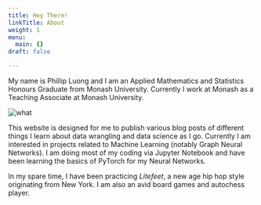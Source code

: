 ```yaml
---
title: Hey There!
linkTitle: About
weight: 1
menu:
  main: {}
draft: false

---
```

My name is Phillip Luong and I am an Applied Mathematics and Statistics Honours Graduate from Monash University. Currently I work at Monash as a Teaching Associate at Monash University. 

![what](/static/yay.png)

This website is designed for me to publish various blog posts of different things I learn about data wrangling and data science as I go. Currently I am interested in projects related to Machine Learning (notably Graph Neural Networks). I am doing most of my coding via Jupyter Notebook and have been learning the basics of PyTorch for my Neural Networks.

In my spare time, I have been practicing _Litefeet_, a new age hip hop style originating from New York. I am also an avid board games and autochess player. 